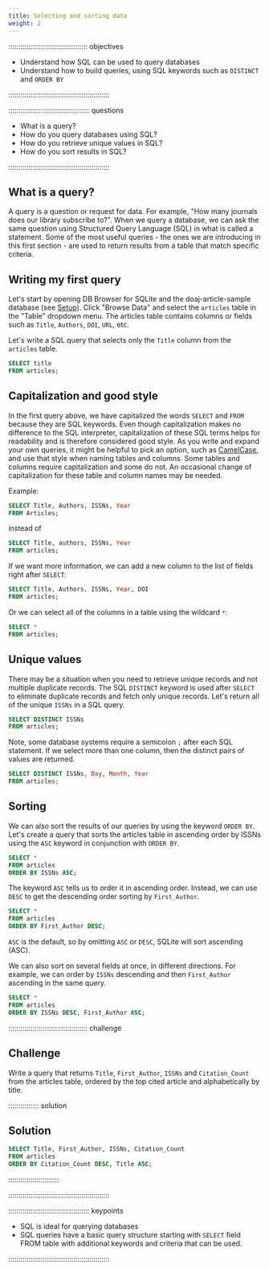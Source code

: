 ```yaml
---
title: Selecting and sorting data
weight: 2
---
```


::::::::::::::::::::::::::::::::::::::: objectives

- Understand how SQL can be used to query databases
- Understand how to build queries, using SQL keywords such as `DISTINCT` and `ORDER BY`

::::::::::::::::::::::::::::::::::::::::::::::::::

:::::::::::::::::::::::::::::::::::::::: questions

- What is a query?
- How do you query databases using SQL?
- How do you retrieve unique values in SQL?
- How do you sort results in SQL?

::::::::::::::::::::::::::::::::::::::::::::::::::

## What is a query?

A query is a question or request for data. For example, "How many journals does our library subscribe to?". When we query a database, we can ask the same question using Structured Query Language (SQL) in what is called a statement. Some of the most useful queries - the ones we are introducing in this first section - are used to return results from a table that match specific criteria.

## Writing my first query

Let's start by opening DB Browser for SQLite and the doaj-article-sample database (see [Setup](/)). Click "Browse Data" and select the `articles` table in the "Table" dropdown menu. The articles table contains columns or fields such as `Title`, `Authors`, `DOI`, `URL`, etc.

Let's write a SQL query that selects only the `Title` column from the `articles` table.

```sql
SELECT title
FROM articles;
```

## Capitalization and good style

In the first query above, we have capitalized the words `SELECT` and `FROM` because they are SQL keywords. Even though capitalization makes no difference to the SQL interpreter, capitalization of these SQL terms helps for readability and is therefore considered good style. As you write and expand your own queries, it might be helpful to pick an option, such as [CamelCase](https://en.wikipedia.org/wiki/Camel_case), and use that style when naming tables and columns. Some tables and columns require capitalization and some do not. An occasional change of capitalization for these table and column names may be needed.

Example:

```sql
SELECT Title, Authors, ISSNs, Year
FROM Articles;
```

instead of

```sql
SELECT Title, authors, ISSNs, Year
FROM articles;
```

If we want more information, we can add a new column to the list of fields right after `SELECT`:

```sql
SELECT Title, Authors, ISSNs, Year, DOI
FROM articles;
```

Or we can select all of the columns in a table using the wildcard `*`:

```sql
SELECT *
FROM articles;
```

## Unique values

There may be a situation when you need to retrieve unique records and not multiple duplicate records. The SQL `DISTINCT` keyword is used after `SELECT` to eliminate duplicate records and fetch only unique records. Let's return all of the unique `ISSNs` in a SQL query.

```sql
SELECT DISTINCT ISSNs
FROM articles;
```

Note, some database systems require a semicolon `;` after each SQL statement. If we select more than one column, then the distinct pairs of values are returned.

```sql
SELECT DISTINCT ISSNs, Day, Month, Year
FROM articles;
```

## Sorting

We can also sort the results of our queries by using the keyword `ORDER BY`. Let's create a query that sorts the articles table in ascending order by ISSNs using the `ASC` keyword in conjunction with `ORDER BY`.

```sql
SELECT *
FROM articles
ORDER BY ISSNs ASC;
```

The keyword `ASC` tells us to order it in ascending order. Instead, we can use `DESC` to get the descending order sorting by `First_Author`.

```sql
SELECT *
FROM articles
ORDER BY First_Author DESC;
```

`ASC` is the default, so by omitting `ASC` or `DESC`, SQLite will sort ascending (ASC).

We can also sort on several fields at once, in different directions. For example, we can order by `ISSNs` descending and then `First_Author` ascending in the same query.

```sql
SELECT *
FROM articles
ORDER BY ISSNs DESC, First_Author ASC;
```

:::::::::::::::::::::::::::::::::::::::  challenge

## Challenge

Write a query that returns `Title`, `First_Author`, `ISSNs` and `Citation_Count` from
the articles table, ordered by the top cited article and alphabetically by title.

:::::::::::::::  solution

## Solution

```sql
SELECT Title, First_Author, ISSNs, Citation_Count
FROM articles
ORDER BY Citation_Count DESC, Title ASC;
```

:::::::::::::::::::::::::

::::::::::::::::::::::::::::::::::::::::::::::::::

:::::::::::::::::::::::::::::::::::::::: keypoints

- SQL is ideal for querying databases
- SQL queries have a basic query structure starting with `SELECT` field FROM table with additional keywords and criteria that can be used.

::::::::::::::::::::::::::::::::::::::::::::::::::


